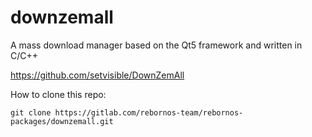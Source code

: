 # downzemall

A mass download manager based on the Qt5 framework and written in C/C++

https://github.com/setvisible/DownZemAll

How to clone this repo:

```
git clone https://gitlab.com/rebornos-team/rebornos-packages/downzemall.git
```


